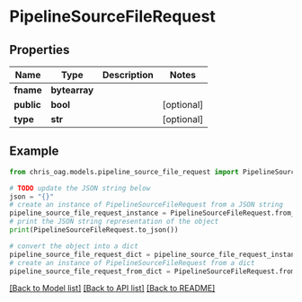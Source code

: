 # PipelineSourceFileRequest


## Properties

Name | Type | Description | Notes
------------ | ------------- | ------------- | -------------
**fname** | **bytearray** |  | 
**public** | **bool** |  | [optional] 
**type** | **str** |  | [optional] 

## Example

```python
from chris_oag.models.pipeline_source_file_request import PipelineSourceFileRequest

# TODO update the JSON string below
json = "{}"
# create an instance of PipelineSourceFileRequest from a JSON string
pipeline_source_file_request_instance = PipelineSourceFileRequest.from_json(json)
# print the JSON string representation of the object
print(PipelineSourceFileRequest.to_json())

# convert the object into a dict
pipeline_source_file_request_dict = pipeline_source_file_request_instance.to_dict()
# create an instance of PipelineSourceFileRequest from a dict
pipeline_source_file_request_from_dict = PipelineSourceFileRequest.from_dict(pipeline_source_file_request_dict)
```
[[Back to Model list]](../README.md#documentation-for-models) [[Back to API list]](../README.md#documentation-for-api-endpoints) [[Back to README]](../README.md)


